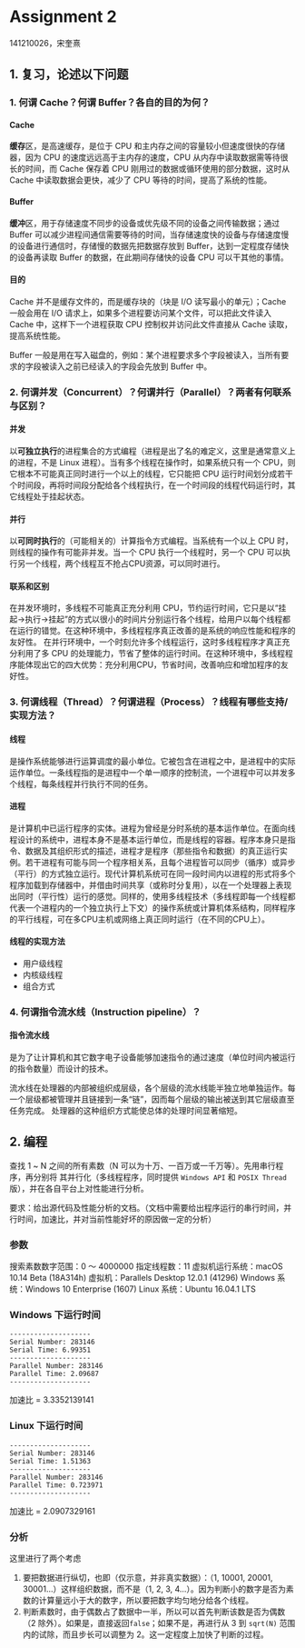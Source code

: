 # Assignment 2

141210026，宋奎熹

## 1. 复习，论述以下问题

### 1. 何谓 Cache？何谓 Buffer？各自的目的为何？

#### Cache

**缓存**区，是高速缓存，是位于 CPU 和主内存之间的容量较小但速度很快的存储器，因为 CPU 的速度远远高于主内存的速度，CPU 从内存中读取数据需等待很长的时间，而 Cache 保存着 CPU 刚用过的数据或循环使用的部分数据，这时从 Cache 中读取数据会更快，减少了 CPU 等待的时间，提高了系统的性能。

#### Buffer

**缓冲**区，用于存储速度不同步的设备或优先级不同的设备之间传输数据；通过 Buffer 可以减少进程间通信需要等待的时间，当存储速度快的设备与存储速度慢的设备进行通信时，存储慢的数据先把数据存放到 Buffer，达到一定程度存储快的设备再读取 Buffer 的数据，在此期间存储快的设备 CPU 可以干其他的事情。

#### 目的

Cache 并不是缓存文件的，而是缓存块的（块是 I/O 读写最小的单元）；Cache 一般会用在 I/O 请求上，如果多个进程要访问某个文件，可以把此文件读入 Cache 中，这样下一个进程获取 CPU 控制权并访问此文件直接从 Cache 读取，提高系统性能。

Buffer 一般是用在写入磁盘的，例如：某个进程要求多个字段被读入，当所有要求的字段被读入之前已经读入的字段会先放到 Buffer 中。

### 2. 何谓并发（Concurrent）？何谓并行（Parallel）？两者有何联系与区别？

#### 并发

以**可独立执行**的进程集合的方式编程（进程是出了名的难定义，这里是通常意义上的进程，不是 Linux 进程）。当有多个线程在操作时，如果系统只有一个 CPU，则它根本不可能真正同时进行一个以上的线程，它只能把 CPU 运行时间划分成若干个时间段，再将时间段分配给各个线程执行，在一个时间段的线程代码运行时，其它线程处于挂起状态。

#### 并行

以**可同时执行**的（可能相关的）计算指令方式编程。当系统有一个以上 CPU 时，则线程的操作有可能非并发。当一个 CPU 执行一个线程时，另一个 CPU 可以执行另一个线程，两个线程互不抢占CPU资源，可以同时进行。

#### 联系和区别

在并发环境时，多线程不可能真正充分利用 CPU，节约运行时间，它只是以“挂起->执行->挂起”的方式以很小的时间片分别运行各个线程，给用户以每个线程都在运行的错觉。在这种环境中，多线程程序真正改善的是系统的响应性能和程序的友好性。
在并行环境中，一个时刻允许多个线程运行，这时多线程程序才真正充分利用了多 CPU 的处理能力，节省了整体的运行时间。在这种环境中，多线程程序能体现出它的四大优势：充分利用CPU，节省时间，改善响应和增加程序的友好性。

### 3. 何谓线程（Thread）？何谓进程（Process）？线程有哪些支持/实现方法？

#### 线程

是操作系统能够进行运算调度的最小单位。它被包含在进程之中，是进程中的实际运作单位。一条线程指的是进程中一个单一顺序的控制流，一个进程中可以并发多个线程，每条线程并行执行不同的任务。

#### 进程

是计算机中已运行程序的实体。进程为曾经是分时系统的基本运作单位。在面向线程设计的系统中，进程本身不是基本运行单位，而是线程的容器。程序本身只是指令、数据及其组织形式的描述，进程才是程序（那些指令和数据）的真正运行实例。若干进程有可能与同一个程序相关系，且每个进程皆可以同步（循序）或异步（平行）的方式独立运行。现代计算机系统可在同一段时间内以进程的形式将多个程序加载到存储器中，并借由时间共享（或称时分复用），以在一个处理器上表现出同时（平行性）运行的感觉。同样的，使用多线程技术（多线程即每一个线程都代表一个进程内的一个独立执行上下文）的操作系统或计算机体系结构，同样程序的平行线程，可在多CPU主机或网络上真正同时运行（在不同的CPU上）。

#### 线程的实现方法

* 用户级线程
* 内核级线程
* 组合方式

### 4. 何谓指令流水线（Instruction pipeline）？

#### 指令流水线

是为了让计算机和其它数字电子设备能够加速指令的通过速度（单位时间内被运行的指令数量）而设计的技术。

流水线在处理器的内部被组织成层级，各个层级的流水线能半独立地单独运作。每一个层级都被管理并且链接到一条“链”，因而每个层级的输出被送到其它层级直至任务完成。 处理器的这种组织方式能使总体的处理时间显著缩短。

## 2. 编程

查找 1 ~ N 之间的所有素数（N 可以为十万、一百万或一千万等）。先用串行程序，再分别将 其并行化（多线程程序，同时提供 `Windows API` 和 `POSIX Thread` 版），并在各自平台上对性能进行分析。

要求：给出源代码及性能分析的文档。（文档中需要给出程序运行的串行时间，并行时间，加速比，并对当前性能好坏的原因做一定的分析）

### 参数

搜索素数数字范围：0 ～ 4000000
指定线程数：11
虚拟机运行系统：macOS 10.14 Beta (18A314h)
虚拟机：Parallels Desktop 12.0.1 (41296)
Windows 系统：Windows 10 Enterprise (1607)
Linux 系统：Ubuntu 16.04.1 LTS

### Windows 下运行时间

```
--------------------Serial Number: 283146Serial Time: 6.99351--------------------Parallel Number: 283146Parallel Time: 2.09687--------------------
```

加速比 = 3.3352139141

### Linux 下运行时间

```
--------------------Serial Number: 283146Serial Time: 1.51363--------------------Parallel Number: 283146Parallel Time: 0.723971--------------------```

加速比 = 2.0907329161

### 分析

这里进行了两个考虑

1. 要把数据进行纵切，也即（仅示意，并非真实数据）：（1, 10001, 20001, 30001...）这样组织数据，而不是（1, 2, 3, 4...）。因为判断小的数字是否为素数的计算量远小于大的数字，所以要把数字均匀地分给各个线程。
2. 判断素数时，由于偶数占了数据中一半，所以可以首先判断该数是否为偶数（2 除外）。如果是，直接返回`false`；如果不是，再进行从 3 到 `sqrt(N)` 范围内的试除，而且步长可以调整为 2。这一定程度上加快了判断的过程。

